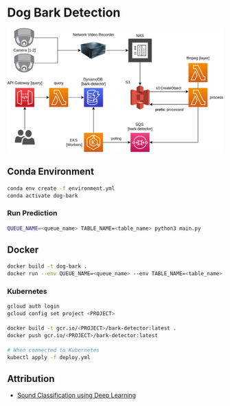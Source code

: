 # Dog Bark Detection

![Architecture Diagram](assets/bark-detector.png)

## Conda Environment

```bash
conda env create -f environment.yml
conda activate dog-bark
```

### Run Prediction

```bash
QUEUE_NAME=<queue_name> TABLE_NAME=<table_name> python3 main.py
```

## Docker

```bash
docker build -t dog-bark .
docker run --env QUEUE_NAME=<queue_name> --env TABLE_NAME=<table_name> dog-bark
```

### Kubernetes

```bash
gcloud auth login
gcloud config set project <PROJECT>

docker build -t gcr.io/<PROJECT>/bark-detector:latest .
docker push gcr.io/<PROJECT>/bark-detector:latest

# When connected to Kubernetes
kubectl apply -f deploy.yml
```

## Attribution

* [Sound Classification using Deep Learning](https://medium.com/@mikesmales/sound-classification-using-deep-learning-8bc2aa1990b7)
